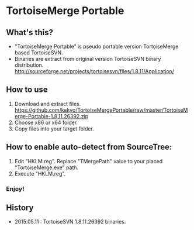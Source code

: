 # TortoiseMerge Portable

## What's this?

* "TortoiseMerge Portable" is pseudo portable version TortoiseMerge based TortoiseSVN.
* Binaries are extract from original version TortoiseSVN binary distribution. http://sourceforge.net/projects/tortoisesvn/files/1.8.11/Application/

## How to use

1. Download and extract files.  https://github.com/kekyo/TortoiseMergePortable/raw/master/TortoiseMerge-Portable-1.8.11.26392.zip
2. Choose x86 or x64 folder.
3. Copy files into your target folder.

## How to enable auto-detect from SourceTree:

1. Edit "HKLM.reg". Replace "TMergePath" value to your placed "TortoiseMerge.exe" path.
2. Execute "HKLM.reg".

### Enjoy!

## History

* 2015.05.11 : TortoiseSVN 1.8.11.26392 binaries.

